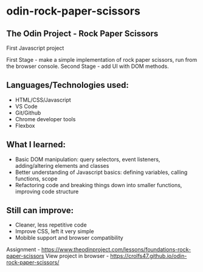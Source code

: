 # odin-rock-paper-scissors
## The Odin Project - Rock Paper Scissors

First Javascript project 

First Stage - make a simple implementation of rock paper scissors, run from the browser console.
Second Stage - add UI with DOM methods.

## Languages/Technologies used:
 - HTML/CSS/Javascript
 - VS Code
 - Git/Github
 - Chrome developer tools
 - Flexbox
 
## What I learned:
 - Basic DOM manipulation: query selectors, event listeners, adding/altering elements and classes
 - Better understanding of Javascript basics: defining variables, calling functions, scope
 - Refactoring code and breaking things down into smaller functions, improving code structure
 
## Still can improve:
 - Cleaner, less repetitive code
 - Improve CSS, left it very simple
 - Mobible support and browser compatibility 

Assignment - https://www.theodinproject.com/lessons/foundations-rock-paper-scissors
View project in browser -  https://crolfs47.github.io/odin-rock-paper-scissors/